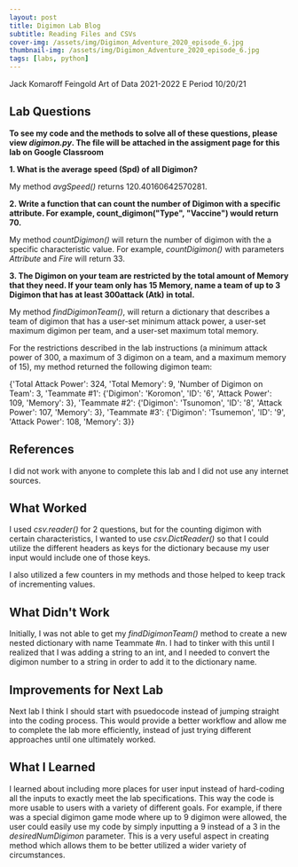 ```yaml
---
layout: post
title: Digimon Lab Blog
subtitle: Reading Files and CSVs
cover-img: /assets/img/Digimon_Adventure_2020_episode_6.jpg
thumbnail-img: /assets/img/Digimon_Adventure_2020_episode_6.jpg
tags: [labs, python]
---
```


Jack Komaroff
Feingold
Art of Data 2021-2022
E Period
10/20/21

## Lab Questions

**To see my code and the methods to solve all of these questions, please view *digimon.py*. The file will be attached in the assigment page for this lab on Google Classroom**

**1. What is the average speed (Spd) of all Digimon?**

My method *avgSpeed()* returns 120.40160642570281. 

**2. Write a function that can count the number of Digimon with a specific attribute. For example, count_digimon("Type", "Vaccine") would return 70.**

My method *countDigimon()* will return the number of digimon with the a specific characteristic value. For example, *countDigimon()* with parameters *Attribute* and *Fire* will return 33.

**3. The Digimon on your team are restricted by the total amount of Memory that they need. If your team only has 15 Memory, name a team of up to 3 Digimon that has at least 300attack (Atk) in total.**

My method *findDigimonTeam()*, will return a dictionary that describes a team of digimon that has a user-set minimum attack power, a user-set maximum digimon per team, and a user-set maximum total memory.

For the restrictions described in the lab instructions (a minimum attack power of 300, a maximum of 3 digimon on a team, and a maximum memory of 15), my method returned the following digimon team:

{'Total Attack Power': 324, 'Total Memory': 9, 'Number of Digimon on Team': 3, 'Teammate #1': {'Digimon': 'Koromon', 'ID': '6', 'Attack Power': 109, 'Memory': 3}, 'Teammate #2': {'Digimon': 'Tsunomon', 'ID': '8', 'Attack Power': 107, 'Memory': 3}, 'Teammate #3': {'Digimon': 'Tsumemon', 'ID': '9', 'Attack Power': 108, 'Memory': 3}}

## References

I did not work with anyone to complete this lab and I did not use any internet sources.

## What Worked

I used *csv.reader()* for 2 questions, but for the counting digimon with certain characteristics, I wanted to use *csv.DictReader()* so that I could utilize the different headers as keys for the dictionary because my user input would include one of those keys. 

I also utilized a few counters in my methods and those helped to keep track of incrementing values.

## What Didn't Work

Initially, I was not able to get my *findDigimonTeam()* method to create a new nested dictionary with name Teammate #n. I had to tinker with this until I realized that I was adding a string to an int, and I needed to convert the digimon number to a string in order to add it to the dictionary name. 

## Improvements for Next Lab

Next lab I think I should start with psuedocode instead of jumping straight into the coding process. This would provide a better workflow and allow me to complete the lab more efficiently, instead of just trying different approaches until one ultimately worked. 

## What I Learned

I learned about including more places for user input instead of hard-coding all the inputs to exactly meet the lab specifications. This way the code is more usable to users with a variety of different goals. For example, if there was a special digimon game mode where up to 9 digimon were allowed, the user could easily use my code by simply inputting a 9 instead of a 3 in the *desiredNumDigimon* parameter. This is a very useful aspect in creating method which allows them to be better utilized a wider variety of circumstances. 
